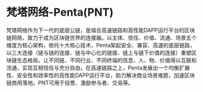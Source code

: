# 

# 梵塔网络-Penta(PNT)

梵塔网络作为下一代的底层公链，是熔合高速链路和高性能DAPP运行平台的区块链网络，致力于成为区块链世界的连接器。以主体、信任、价值、流通、场景五个维度为核心架构，依托十大核心技术，Penta架起安全、兼容、高速的底层链路，以三大连接（链与链的连接、链与中心化的链接、链上与链下价值的连接）重塑区块链生态格局，让不同链、不同行业、不同终端的信息、人、物、价值得以互联和流通，实现互相信任与充分自由。在高速链路之上，Penta发展出一个均衡扩展性、安全性和效率性的高性能DAPP运行平台，助力解决商业场景难题，加速区块链商用落地。PNT可用于投票、激励参与者、交易等。


